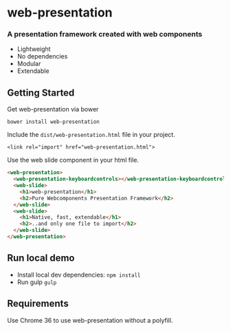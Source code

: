 web-presentation
========

### A presentation framework created with web components

* Lightweight
* No dependencies
* Modular
* Extendable



## Getting Started

Get web-presentation via bower

    bower install web-presentation

Include the `dist/web-presentation.html` file in your project.

    <link rel="import" href="web-presentation.html">

Use the web slide component in your html file.

```html
<web-presentation>
  <web-presentation-keyboardcontrols></web-presentation-keyboardcontrols>
  <web-slide>
    <h1>web-presentation</h1>
    <h2>Pure Webcomponents Presentation Framework</h2>
  </web-slide>
  <web-slide>
    <h1>Native, fast, extendable</h1>
    <h2>..and only one file to import</h2>
  </web-slide>
</web-presentation>
```

## Run local demo
* Install local dev dependencies: `npm install`
* Run gulp `gulp`

## Requirements
Use Chrome 36 to use web-presentation without a polyfill.
